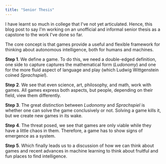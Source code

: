```yaml
---
title: "Senior Thesis"
---
```


I have learnt so much in college that I've not yet articulated. Hence, this blog post to say I'm working on an unofficial and informal senior thesis as a capstone to the work I've done so far. 

The core concept is that games provide a useful and flexible framework for thinking about autonomous intelligence, both for humans and machines. 

**Step 1**. We define a game. To do this, we need a double-edged definition, one side to capture captures the mathematical form (_Ludonomy_) and one for the more fluid aspect of language and play (which Ludwig Wittgenstein coined _Sprachspiel_). 

**Step 2**. We see that even science, art, philosophy, and math, work with games. All games express both aspects, but people, depending on their field, view them differently. 

**Step 3**. The great distinction between _Ludonomy_ and _Sprachspiel_ is whether one can solve the game conclusively or not. Solving a game kills it, but we create new games in its wake. 

**Step 4**. The threat posed, we see that games are only viable while they have a little chaos in them. Therefore, a game has to show signs of emergence as a system. 

**Step 5**. Which finally leads us to a discussion of how we can think about games and recent advances in machine learning to think about fruitful and fun places to find intelligence.